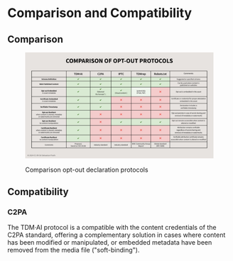 # Comparison and Compatibility

## Comparison

<figure><img src=".gitbook/assets/Comparison-opt-out.png" alt=""><figcaption><p>Comparison opt-out declaration protocols</p></figcaption></figure>

## Compatibility&#x20;

### C2PA

The TDM·AI protocol is a compatible with the content credentials of the C2PA standard, offering a complementary solution in cases where content has been modified or manipulated, or embedded metadata have been removed from the media file ("soft-binding").
